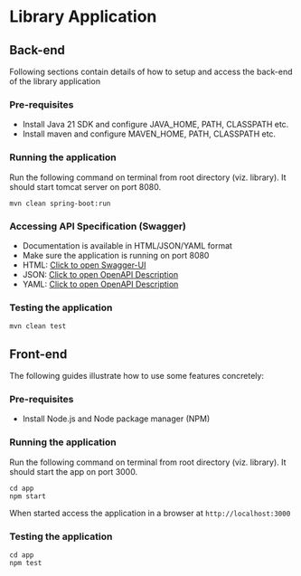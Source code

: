 # Library Application

## Back-end
Following sections contain details of how to setup and access the back-end of the library application

### Pre-requisites
* Install Java 21 SDK and configure JAVA_HOME, PATH, CLASSPATH etc.
* Install maven and configure MAVEN_HOME, PATH, CLASSPATH etc.

### Running the application
Run the following command on terminal from root directory (viz. library). It should start tomcat server on port 8080.
```commandline
mvn clean spring-boot:run
```

### Accessing API Specification (Swagger)
* Documentation is available in HTML/JSON/YAML format
* Make sure the application is running on port 8080
* HTML: [Click to open Swagger-UI](http://localhost:8080/swagger-ui/index.html)
* JSON: [Click to open OpenAPI Description](http://localhost:8080/v3/api-docs)
* YAML: [Click to open OpenAPI Description](http://localhost:8080/v3/api-docs.yaml)

### Testing the application
```commandline
mvn clean test
```

## Front-end
The following guides illustrate how to use some features concretely:

### Pre-requisites
* Install Node.js and Node package manager (NPM)

### Running the application
Run the following command on terminal from root directory (viz. library). It should start the app on port 3000.
```commandline
cd app
npm start
```

When started access the application in a browser at `http://localhost:3000`

### Testing the application
```commandline
cd app
npm test
```
